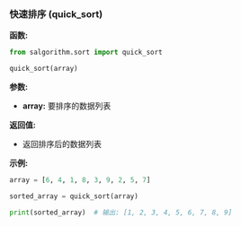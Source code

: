 ### 快速排序 (quick_sort)

**函数:**

```python
from salgorithm.sort import quick_sort

quick_sort(array)
```

**参数:**

* **array:** 要排序的数据列表

**返回值:**

* 返回排序后的数据列表

**示例:**

```python
array = [6, 4, 1, 8, 3, 9, 2, 5, 7]

sorted_array = quick_sort(array)

print(sorted_array)  # 输出: [1, 2, 3, 4, 5, 6, 7, 8, 9]
```
